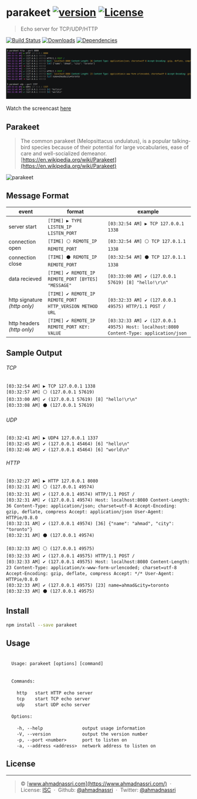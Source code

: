 # parakeet [![version][npm-version]][npm-url] [![License][npm-license]][license-url]

> Echo server for TCP/UDP/HTTP

[![Build Status][travis-image]][travis-url]
[![Downloads][npm-downloads]][npm-url]
[![Dependencies][david-image]][david-url]

![screenshot](screenshot.png)

Watch the screencast [here](https://asciinema.org/a/37456)

## Parakeet

> The common parakeet (Melopsittacus undulatus), is a popular talking-bird species because of their potential for large vocabularies, ease of care and well-socialized demeanor.
> [https://en.wikipedia.org/wiki/Parakeet](https://en.wikipedia.org/wiki/Parakeet)

![parakeet][parakeet] 

## Message Format

| event                           | format                                                    | example                                              |
| ------------------------------- | --------------------------------------------------------- | ---------------------------------------------------- |
| server start                    | `[TIME] ▶️ TYPE LISTEN_IP LISTEN_PORT`                     | `[03:32:54 AM] ▶️ TCP 127.0.0.1 1338`                 |
| connection open                 | `[TIME] ⚪ REMOTE_IP REMOTE_PORT`                          | `[03:32:54 AM] ⚪️ TCP 127.0.1.1 1338`                 |
| connection close                | `[TIME] ⚫️️ REMOTE_IP REMOTE_PORT`                          | `[03:32:54 AM] ⚫️️️ TCP 127.0.1.1 1338`                 |
| data recieved                   | `[TIME] ✔ REMOTE_IP REMOTE_PORT [BYTES] "MESSAGE"`        | `[03:33:00 AM] ✔ (127.0.0.1 57619) [8] "hello!\r\n"` |
| http signature *(http only)*    | `[TIME] ✔ REMOTE_IP REMOTE_PORT HTTP_VERSION METHOD URL`  | `[03:32:33 AM] ✔ (127.0.0.1 49575) HTTP/1.1 POST /`  |
| http headers *(http only)*      | `[TIME] ✔ REMOTE_IP REMOTE_PORT KEY: VALUE`               | `[03:32:33 AM] ✔ (127.0.0.1 49575) Host: localhost:8080 Content-Type: application/json` |


## Sample Output

###### TCP

```
[03:32:54 AM] ▶️ TCP 127.0.0.1 1338
[03:32:57 AM] ⚪ (127.0.0.1 57619)
[03:33:00 AM] ✔ (127.0.0.1 57619) [8] "hello!\r\n"
[03:33:08 AM] ⚫️️️ (127.0.0.1 57619)
```

###### UDP

```
[03:32:41 AM] ▶️ UDP4 127.0.0.1 1337
[03:32:45 AM] ✔ (127.0.0.1 45464) [6] "hello\n"
[03:32:46 AM] ✔ (127.0.0.1 45464) [6] "world\n"
```

###### HTTP

```
[03:32:27 AM] ▶️ HTTP 127.0.0.1 8080
[03:32:31 AM] ⚪ (127.0.0.1 49574)
[03:32:31 AM] ✔ (127.0.0.1 49574) HTTP/1.1 POST /
[03:32:31 AM] ✔ (127.0.0.1 49574) Host: localhost:8080 Content-Length: 36 Content-Type: application/json; charset=utf-8 Accept-Encoding: gzip, deflate, compress Accept: application/json User-Agent: HTTPie/0.8.0
[03:32:31 AM] ✔ (127.0.0.1 49574) [36] {"name": "ahmad", "city": "toronto"}
[03:32:31 AM] ⚫️️️ (127.0.0.1 49574)

[03:32:33 AM] ⚪ (127.0.0.1 49575)
[03:32:33 AM] ✔ (127.0.0.1 49575) HTTP/1.1 POST /
[03:32:33 AM] ✔ (127.0.0.1 49575) Host: localhost:8080 Content-Length: 23 Content-Type: application/x-www-form-urlencoded; charset=utf-8 Accept-Encoding: gzip, deflate, compress Accept: */* User-Agent: HTTPie/0.8.0
[03:32:33 AM] ✔ (127.0.0.1 49575) [23] name=ahmad&city=toronto
[03:32:33 AM] ⚫️️️ (127.0.0.1 49575)
```

## Install

```bash
npm install --save parakeet
```

## Usage

```

  Usage: parakeet [options] [command]


  Commands:

    http   start HTTP echo server
    tcp    start TCP echo server
    udp    start UDP echo server

  Options:

    -h, --help               output usage information
    -V, --version            output the version number
    -p, --port <number>      port to listen on
    -a, --address <address>  network address to listen on

```

## License

----
> :copyright: [www.ahmadnassri.com](https://www.ahmadnassri.com/) &nbsp;&middot;&nbsp;
> License: [ISC](LICENSE) &nbsp;&middot;&nbsp;
> Github: [@ahmadnassri](https://github.com/ahmadnassri) &nbsp;&middot;&nbsp;
> Twitter: [@ahmadnassri](https://twitter.com/ahmadnassri)

[parakeet]: https://github.com/ahmadnassri/parakeet/blob/master/parakeet.png

[license-url]: https://github.com/ahmadnassri/parakeet/blob/master/LICENSE

[travis-url]: https://travis-ci.org/ahmadnassri/parakeet
[travis-image]: https://img.shields.io/travis/ahmadnassri/parakeet.svg?style=flat-square

[npm-url]: https://www.npmjs.com/package/parakeet
[npm-license]: https://img.shields.io/npm/l/parakeet.svg?style=flat-square
[npm-version]: https://img.shields.io/npm/v/parakeet.svg?style=flat-square
[npm-downloads]: https://img.shields.io/npm/dm/parakeet.svg?style=flat-square

[david-url]: https://david-dm.org/ahmadnassri/parakeet
[david-image]: https://img.shields.io/david/ahmadnassri/parakeet.svg?style=flat-square
